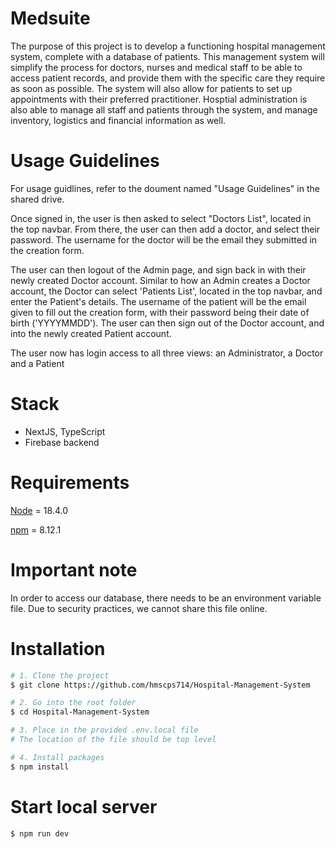 # Medsuite
The purpose of this project is to develop a functioning hospital management system, complete with a database of patients. This management system will simplify the process for  doctors, nurses and medical staff to be able to access patient records, and provide them with the specific care they require as soon as possible. The system will also allow for patients to set up appointments with their preferred practitioner. Hosptial administration is also able to manage all staff and patients through the system, and manage inventory, logistics and financial information as well.

# Usage Guidelines

For usage guidlines, refer to the doument named "Usage Guidelines" in the shared drive.

Once signed in, the user is then asked to select "Doctors List", located in the top navbar. From there, the user can then add a doctor, and select their password. The username for the doctor will be the email they submitted in the creation form.

The user can then logout of the Admin page, and sign back in with their newly created Doctor account. Similar to how an Admin creates a Doctor account, the Doctor can select 'Patients List', located in the top navbar, and enter the Patient's details. The username of the patient will be the email given to fill out the creation form, with their password being their date of birth ('YYYYMMDD'). The user can then sign out of the Doctor account, and into the newly created Patient account.

The user now has login access to all three views: an Administrator, a Doctor and a Patient



# Stack
- NextJS, TypeScript
- Firebase backend

# Requirements
[Node](https://nodejs.org/en/) = 18.4.0 

[npm](https://www.npmjs.com/) = 8.12.1

# Important note
In order to access our database, there needs to be an environment variable file. Due to security practices, we cannot share this file online. 

# Installation

```zsh
# 1. Clone the project
$ git clone https://github.com/hmscps714/Hospital-Management-System

# 2. Go into the root folder
$ cd Hospital-Management-System

# 3. Place in the provided .env.local file
# The location of the file should be top level

# 4. Install packages
$ npm install
```

# Start local server

```zsh
$ npm run dev
```
